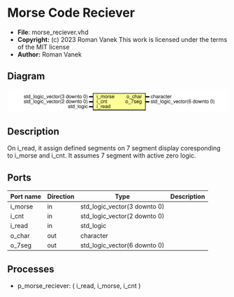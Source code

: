 # Morse Code Reciever

- **File**: morse_reciever.vhd
- **Copyright:** (c) 2023 Roman Vanek
 This work is licensed under the terms of the MIT license
- **Author:** Roman Vanek
## Diagram

![Diagram](morse_reciever.svg "Diagram")
## Description

 On i_read, it assign defined segments on 7 segment
 display coresponding to i_morse and i_cnt.
 It assumes 7 segment with active zero logic.
## Ports

| Port name | Direction | Type                         | Description |
| --------- | --------- | ---------------------------- | ----------- |
| i_morse   | in        | std_logic_vector(3 downto 0) |             |
| i_cnt     | in        | std_logic_vector(2 downto 0) |             |
| i_read    | in        | std_logic                    |             |
| o_char    | out       | character                    |             |
| o_7seg    | out       | std_logic_vector(6 downto 0) |             |
## Processes
- p_morse_reciever: ( i_read, i_morse, i_cnt )
